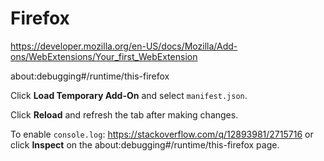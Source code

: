 # Firefox

https://developer.mozilla.org/en-US/docs/Mozilla/Add-ons/WebExtensions/Your_first_WebExtension

about:debugging#/runtime/this-firefox

Click **Load Temporary Add-On** and select `manifest.json`.

Click **Reload** and refresh the tab after making changes.

To enable `console.log`: https://stackoverflow.com/q/12893981/2715716 or click
**Inspect** on the about:debugging#/runtime/this-firefox page.
